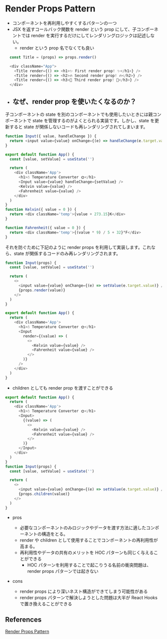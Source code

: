 # Render Props Pattern

- コンポーネントを再利用しやすくするパターンの一つ
- JSX を返すコールバック関数を render という prop にして、子コンポーネントでは render を実行するだけにしてレンダリングロジックは記述しない。
  - render という prop 名でなくても良い

```javascript
  const Title = (props) => props.render()

  <div className="App">
    <Title render={() => <h1>✨ First render prop! ✨</h1>} />
    <Title render={() => <h2>🔥 Second render prop! 🔥</h2>} />
    <Title render={() => <h3>🚀 Third render prop! 🚀</h3>} />
  </div>
```

- ## なぜ、render prop を使いたくなるのか？

子コンポーネントの state を別のコンポーネントでも使用したいときには親コンポーネントで state を管理するのがよくとられる実装です。しかし、state を更新すると state が関係しないコードも再レンダリングされてしまいます。

```javascript
function Input({ value, handleChange }) {
  return <input value={value} onChange={(e) => handleChange(e.target.value)} />
}

export default function App() {
  const [value, setValue] = useState('')

  return (
    <div className='App'>
      <h1>☃️ Temperature Converter 🌞</h1>
      <Input value={value} handleChange={setValue} />
      <Kelvin value={value} />
      <Fahrenheit value={value} />
    </div>
  )
}
function Kelvin({ value = 0 }) {
  return <div className='temp'>{value + 273.15}K</div>
}

function Fahrenheit({ value = 0 }) {
  return <div className='temp'>{(value * 9) / 5 + 32}°F</div>
}
```

それを防ぐために下記のように render props を利用して実装します。これなら、state が関係するコードのみ再レンダリングされます。

```javascript
function Input(props) {
  const [value, setValue] = useState('')

  return (
    <>
      <input value={value} onChange={(e) => setValue(e.target.value)} />
      {props.render(value)}
    </>
  )
}

export default function App() {
  return (
    <div className='App'>
      <h1>☃️ Temperature Converter 🌞</h1>
      <Input
        render={(value) => (
          <>
            <Kelvin value={value} />
            <Fahrenheit value={value} />
          </>
        )}
      />
    </div>
  )
}
```

- children としても render prop を渡すことができる

```javascript
export default function App() {
  return (
    <div className='App'>
      <h1>☃️ Temperature Converter 🌞</h1>
      <Input>
        {(value) => (
          <>
            <Kelvin value={value} />
            <Fahrenheit value={value} />
          </>
        )}
      </Input>
    </div>
  )
}
function Input(props) {
  const [value, setValue] = useState('')

  return (
    <>
      <input value={value} onChange={(e) => setValue(e.target.value)} />
      {props.children(value)}
    </>
  )
}
```

- pros

  - 必要なコンポーネントのみロジックやデータを渡す方法に適したコンポーネントの構造をとる。
  - render や children として使用することでコンポーネントの再利用性が高まる。
  - 再利用性やデータの共有のメリットを HOC パターンも同じく与えることができる
    - HOC パターンを利用することで起こりうる名前の衝突問題は、render props パターンでは起きない

- cons
  - render props により深いネスト構造ができてしまう可能性がある
  - render props パターンで解決しようとした問題は大半が React Hooks で置き換えることができる

## References

[Render Props Pattern](https://www.patterns.dev/react/render-props-pattern)

